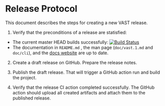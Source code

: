 # Release Protocol

This document describes the steps for creating a new VAST release.

1. Verify that the preconditions of a release are statisfied:
  - The current master HEAD builds successfully: [![Build Status][ci-badge]][ci-url]
  - The documentation in `README.md` , the man page (`doc/vast.1.md` and
    `doc/cli`), and the [docs website](https://docs.tenzir.com) are up to date.

2. Create a draft release on GitHub. Prepare the release notes.

3. Publish the draft release. That will trigger a GitHub action run and build
  the project.
  
4. Verify that the release CI action completed successfully. The GitHub action
  should upload all created artifacts and attach them to the published release.

[ci-url]: https://github.com/tenzir/vast/actions?query=branch%3Amaster
[ci-badge]: https://github.com/tenzir/vast/workflows/VAST/badge.svg?branch=master
